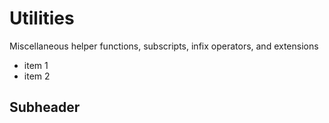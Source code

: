 # Utilities

Miscellaneous helper functions, subscripts, infix operators, and extensions

- item 1
- item 2

## Subheader

